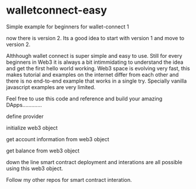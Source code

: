 # walletconnect-easy
Simple example for beginners for wallet-connect 1

now there is version 2. Its a good idea to start with version 1 and move to version 2.

Althhough wallet connect is super simple and easy to use.
Still for every beginners in Web3 it is always a bit intimmidating to understand the idea and get the first hello world working. Web3 space is evolving very fast, this makes tutorial and examples on the internet differ from each other and there is no end-to-end example that works in a single try. Specially vanilla javascript examples are very limited.


Feel free to use this code and reference and build your amazing DApps.............

define provider

initialize web3 object

get account information from web3 object

get balance from web3 object

down the line smart contract deployment and interations are all possible using this web3 object.



Follow my other repos for smart contract interation. 
